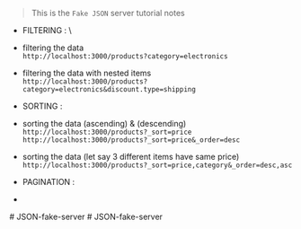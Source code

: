 > This is the ` Fake JSON ` server tutorial notes

- FILTERING : \
- filtering the data \
` http://localhost:3000/products?category=electronics `

- filtering the data with nested items \
` http://localhost:3000/products?category=electronics&discount.type=shipping `


- SORTING :
- sorting the data (ascending) & (descending)
` http://localhost:3000/products?_sort=price `
` http://localhost:3000/products?_sort=price&_order=desc `

- sorting the data (let say 3 different items have same price)
` http://localhost:3000/products?_sort=price,category&_order=desc,asc `


- PAGINATION :
- 
#   J S O N - f a k e - s e r v e r 
 
 #   J S O N - f a k e - s e r v e r 
 
 